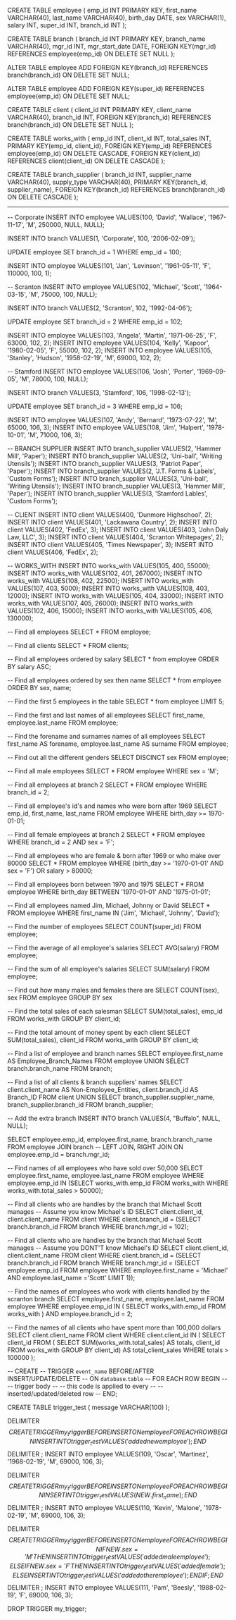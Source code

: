 
CREATE TABLE employee (
emp_id INT PRIMARY KEY,
first_name VARCHAR(40),
last_name VARCHAR(40),
birth_day DATE,
sex VARCHAR(1),
salary INT,
super_id INT,
branch_id INT
);

CREATE TABLE branch (
branch_id INT PRIMARY KEY,
branch_name VARCHAR(40),
mgr_id INT,
mgr_start_date DATE,
FOREIGN KEY(mgr_id) REFERENCES employee(emp_id) ON DELETE SET NULL
);

ALTER TABLE employee
ADD FOREIGN KEY(branch_id)
REFERENCES branch(branch_id)
ON DELETE SET NULL;

ALTER TABLE employee
ADD FOREIGN KEY(super_id)
REFERENCES employee(emp_id)
ON DELETE SET NULL;

CREATE TABLE client (
client_id INT PRIMARY KEY,
client_name VARCHAR(40),
branch_id INT,
FOREIGN KEY(branch_id) REFERENCES branch(branch_id) ON DELETE SET NULL
);

CREATE TABLE works_with (
emp_id INT,
client_id INT,
total_sales INT,
PRIMARY KEY(emp_id, client_id),
FOREIGN KEY(emp_id) REFERENCES employee(emp_id) ON DELETE CASCADE,
FOREIGN KEY(client_id) REFERENCES client(client_id) ON DELETE CASCADE
);

CREATE TABLE branch_supplier (
branch_id INT,
supplier_name VARCHAR(40),
supply_type VARCHAR(40),
PRIMARY KEY(branch_id, supplier_name),
FOREIGN KEY(branch_id) REFERENCES branch(branch_id) ON DELETE CASCADE
);


-- -----------------------------------------------------------------------------

-- Corporate
INSERT INTO employee VALUES(100, 'David', 'Wallace', '1967-11-17', 'M', 250000, NULL, NULL);

INSERT INTO branch VALUES(1, 'Corporate', 100, '2006-02-09');

UPDATE employee
SET branch_id = 1
WHERE emp_id = 100;

INSERT INTO employee VALUES(101, 'Jan', 'Levinson', '1961-05-11', 'F', 110000, 100, 1);

-- Scranton
INSERT INTO employee VALUES(102, 'Michael', 'Scott', '1964-03-15', 'M', 75000, 100, NULL);

INSERT INTO branch VALUES(2, 'Scranton', 102, '1992-04-06');

UPDATE employee
SET branch_id = 2
WHERE emp_id = 102;

INSERT INTO employee VALUES(103, 'Angela', 'Martin', '1971-06-25', 'F', 63000, 102, 2);
INSERT INTO employee VALUES(104, 'Kelly', 'Kapoor', '1980-02-05', 'F', 55000, 102, 2);
INSERT INTO employee VALUES(105, 'Stanley', 'Hudson', '1958-02-19', 'M', 69000, 102, 2);

-- Stamford
INSERT INTO employee VALUES(106, 'Josh', 'Porter', '1969-09-05', 'M', 78000, 100, NULL);

INSERT INTO branch VALUES(3, 'Stamford', 106, '1998-02-13');

UPDATE employee
SET branch_id = 3
WHERE emp_id = 106;

INSERT INTO employee VALUES(107, 'Andy', 'Bernard', '1973-07-22', 'M', 65000, 106, 3);
INSERT INTO employee VALUES(108, 'Jim', 'Halpert', '1978-10-01', 'M', 71000, 106, 3);


-- BRANCH SUPPLIER
INSERT INTO branch_supplier VALUES(2, 'Hammer Mill', 'Paper');
INSERT INTO branch_supplier VALUES(2, 'Uni-ball', 'Writing Utensils');
INSERT INTO branch_supplier VALUES(3, 'Patriot Paper', 'Paper');
INSERT INTO branch_supplier VALUES(2, 'J.T. Forms & Labels', 'Custom Forms');
INSERT INTO branch_supplier VALUES(3, 'Uni-ball', 'Writing Utensils');
INSERT INTO branch_supplier VALUES(3, 'Hammer Mill', 'Paper');
INSERT INTO branch_supplier VALUES(3, 'Stamford Lables', 'Custom Forms');

-- CLIENT
INSERT INTO client VALUES(400, 'Dunmore Highschool', 2);
INSERT INTO client VALUES(401, 'Lackawana Country', 2);
INSERT INTO client VALUES(402, 'FedEx', 3);
INSERT INTO client VALUES(403, 'John Daly Law, LLC', 3);
INSERT INTO client VALUES(404, 'Scranton Whitepages', 2);
INSERT INTO client VALUES(405, 'Times Newspaper', 3);
INSERT INTO client VALUES(406, 'FedEx', 2);

-- WORKS_WITH
INSERT INTO works_with VALUES(105, 400, 55000);
INSERT INTO works_with VALUES(102, 401, 267000);
INSERT INTO works_with VALUES(108, 402, 22500);
INSERT INTO works_with VALUES(107, 403, 5000);
INSERT INTO works_with VALUES(108, 403, 12000);
INSERT INTO works_with VALUES(105, 404, 33000);
INSERT INTO works_with VALUES(107, 405, 26000);
INSERT INTO works_with VALUES(102, 406, 15000);
INSERT INTO works_with VALUES(105, 406, 130000);


-- Find all employees
SELECT *
FROM employee;

-- Find all clients
SELECT *
FROM clients;

-- Find all employees ordered by salary
SELECT *
from employee
ORDER BY salary ASC;

-- Find all employees ordered by sex then name
SELECT *
from employee
ORDER BY sex, name;

-- Find the first 5 employees in the table
SELECT *
from employee
LIMIT 5;

-- Find the first and last names of all employees
SELECT first_name, employee.last_name
FROM employee;

-- Find the forename and surnames names of all employees
SELECT first_name AS forename, employee.last_name AS surname
FROM employee;

-- Find out all the different genders
SELECT DISCINCT sex
FROM employee;

-- Find all male employees
SELECT *
FROM employee
WHERE sex = 'M';

-- Find all employees at branch 2
SELECT *
FROM employee
WHERE branch_id = 2;

-- Find all employee's id's and names who were born after 1969
SELECT emp_id, first_name, last_name
FROM employee
WHERE birth_day >= 1970-01-01;

-- Find all female employees at branch 2
SELECT *
FROM employee
WHERE branch_id = 2 AND sex = 'F';

-- Find all employees who are female & born after 1969 or who make over 80000
SELECT *
FROM employee
WHERE (birth_day >= '1970-01-01' AND sex = 'F') OR salary > 80000;

-- Find all employees born between 1970 and 1975
SELECT *
FROM employee
WHERE birth_day BETWEEN '1970-01-01' AND '1975-01-01';

-- Find all employees named Jim, Michael, Johnny or David
SELECT *
FROM employee
WHERE first_name IN ('Jim', 'Michael', 'Johnny', 'David');


-- Find the number of employees
SELECT COUNT(super_id)
FROM employee;

-- Find the average of all employee's salaries
SELECT AVG(salary)
FROM employee;

-- Find the sum of all employee's salaries
SELECT SUM(salary)
FROM employee;

-- Find out how many males and females there are
SELECT COUNT(sex), sex
FROM employee
GROUP BY sex

-- Find the total sales of each salesman
SELECT SUM(total_sales), emp_id
FROM works_with
GROUP BY client_id;

-- Find the total amount of money spent by each client
SELECT SUM(total_sales), client_id
FROM works_with
GROUP BY client_id;


-- Find a list of employee and branch names
SELECT employee.first_name AS Employee_Branch_Names
FROM employee
UNION
SELECT branch.branch_name
FROM branch;

-- Find a list of all clients & branch suppliers' names
SELECT client.client_name AS Non-Employee_Entities, client.branch_id AS Branch_ID
FROM client
UNION
SELECT branch_supplier.supplier_name, branch_supplier.branch_id
FROM branch_supplier;


-- Add the extra branch
INSERT INTO branch VALUES(4, "Buffalo", NULL, NULL);

SELECT employee.emp_id, employee.first_name, branch.branch_name
FROM employee
JOIN branch    -- LEFT JOIN, RIGHT JOIN
ON employee.emp_id = branch.mgr_id;


-- Find names of all employees who have sold over 50,000
SELECT employee.first_name, employee.last_name
FROM employee
WHERE employee.emp_id IN (SELECT works_with.emp_id
FROM works_with
WHERE works_with.total_sales > 50000);

-- Find all clients who are handles by the branch that Michael Scott manages
-- Assume you know Michael's ID
SELECT client.client_id, client.client_name
FROM client
WHERE client.branch_id = (SELECT branch.branch_id
FROM branch
WHERE branch.mgr_id = 102);

-- Find all clients who are handles by the branch that Michael Scott manages
-- Assume you DONT'T know Michael's ID
SELECT client.client_id, client.client_name
FROM client
WHERE client.branch_id = (SELECT branch.branch_id
FROM branch
WHERE branch.mgr_id = (SELECT employee.emp_id
FROM employee
WHERE employee.first_name = 'Michael' AND employee.last_name ='Scott'
LIMIT 1));


-- Find the names of employees who work with clients handled by the scranton branch
SELECT employee.first_name, employee.last_name
FROM employee
WHERE employee.emp_id IN (
SELECT works_with.emp_id
FROM works_with
)
AND employee.branch_id = 2;

-- Find the names of all clients who have spent more than 100,000 dollars
SELECT client.client_name
FROM client
WHERE client.client_id IN (
SELECT client_id
FROM (
SELECT SUM(works_with.total_sales) AS totals, client_id
FROM works_with
GROUP BY client_id) AS total_client_sales
WHERE totals > 100000
);


-- CREATE
--     TRIGGER `event_name` BEFORE/AFTER INSERT/UPDATE/DELETE
--     ON `database`.`table`
--     FOR EACH ROW BEGIN
-- 		-- trigger body
-- 		-- this code is applied to every
-- 		-- inserted/updated/deleted row
--     END;

CREATE TABLE trigger_test (
message VARCHAR(100)
);




DELIMITER $$
CREATE
TRIGGER my_trigger BEFORE INSERT
ON employee
FOR EACH ROW BEGIN
INSERT INTO trigger_test VALUES('added new employee');
END$$
DELIMITER ;
INSERT INTO employee
VALUES(109, 'Oscar', 'Martinez', '1968-02-19', 'M', 69000, 106, 3);


DELIMITER $$
CREATE
TRIGGER my_trigger BEFORE INSERT
ON employee
FOR EACH ROW BEGIN
INSERT INTO trigger_test VALUES(NEW.first_name);
END$$
DELIMITER ;
INSERT INTO employee
VALUES(110, 'Kevin', 'Malone', '1978-02-19', 'M', 69000, 106, 3);

DELIMITER $$
CREATE
TRIGGER my_trigger BEFORE INSERT
ON employee
FOR EACH ROW BEGIN
IF NEW.sex = 'M' THEN
INSERT INTO trigger_test VALUES('added male employee');
ELSEIF NEW.sex = 'F' THEN
INSERT INTO trigger_test VALUES('added female');
ELSE
INSERT INTO trigger_test VALUES('added other employee');
END IF;
END$$
DELIMITER ;
INSERT INTO employee
VALUES(111, 'Pam', 'Beesly', '1988-02-19', 'F', 69000, 106, 3);


DROP TRIGGER my_trigger;
